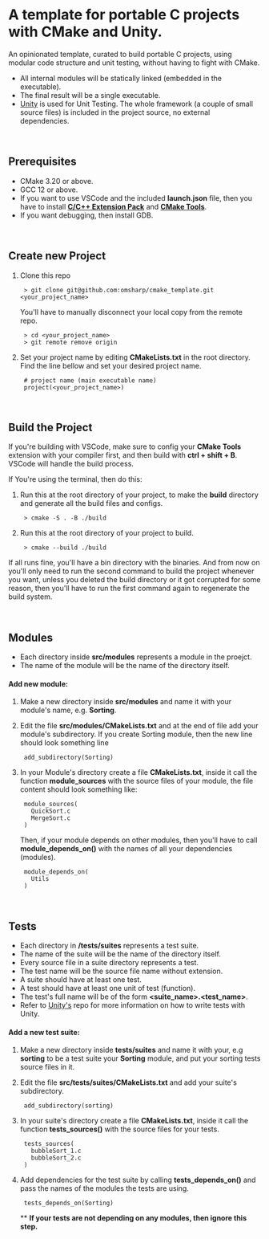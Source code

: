# A template for portable C projects with CMake and Unity.
An opinionated template, curated to build portable C projects, using modular code structure and unit testing, without having to fight with CMake. 

- All internal modules will be statically linked (embedded in the executable).
- The final result will be a single executable.
- [Unity](https://github.com/ThrowTheSwitch/Unity) is used for Unit Testing. The whole framework (a couple of small source files) is included in the project source, no external dependencies.

<br/>

## Prerequisites
- CMake 3.20 or above.
- GCC 12 or above.
- If you want to use VSCode and the included **launch.json** file, then you have to install [**C/C++ Extension Pack**](https://marketplace.visualstudio.com/items?itemName=ms-vscode.cpptools-extension-pack) and [**CMake Tools**](https://marketplace.visualstudio.com/items?itemName=ms-vscode.cmake-tools).
- If you want debugging, then install GDB.

<br/>

## Create new Project
1. Clone this repo

        > git clone git@github.com:omsharp/cmake_template.git <your_project_name>
    
    You'll have to manually disconnect your local copy from the remote repo.

        > cd <your_project_name>
        > git remote remove origin

2. Set your project name by editing **CMakeLists.txt** in the root directory.  
Find the line bellow and set your desired project name. 

        # project name (main executable name)
        project(<your_project_name>)
        
<br/>

## Build the Project
If you're building with VSCode, make sure to config your **CMake Tools** extension with your compiler first, and then build with **ctrl + shift + B**. VSCode will handle the build process.

If You're using the terminal, then do this:

1. Run this at the root directory of your project, to make the **build** directory and generate all the build files and configs.   

        > cmake -S . -B ./build 
    
2. Run this at the root directory of your project to build.

        > cmake --build ./build

If all runs fine, you'll have a bin directory with the binaries. And from now on you'll only need to run the second command to build the project whenever you want, unless you deleted the build directory or it got corrupted for some reason, then you'll have to run the first command again to regenerate the build system.

<br/>

## Modules
* Each directory inside **src/modules** represents a module in the proejct.
* The name of the module will be the name of the directory itself.

#### Add new module:
1. Make a new directory inside **src/modules** and name it with your module's name, e.g. **Sorting**.

2. Edit the file **src/modules/CMakeLists.txt** and at the end of file add your module's subdirectory. If you create Sorting module, then the new line should look something line

        add_subdirectory(Sorting)

3. In your Module's directory create a file **CMakeLists.txt**, inside it call the function **module_sources** with the source files of your module, the file content should look something like:

        module_sources(
          QuickSort.c
          MergeSort.c
        )
     
     Then, if your module depends on other modules, then you'll have to call **module_depends_on()** with the names of all your dependencies (modules).

        module_depends_on(
          Utils
        )


<br/>

## Tests
* Each directory in **/tests/suites** represents a test suite.
* The name of the suite will be the name of the directory itself.
* Every source file in a suite directory represents a test.
* The test name will be the source file name without extension.
* A suite should have at least one test. 
* A test should have at least one unit of test (function).
* The test's full name will be of the form **<suite_name>.<test_name>**.
* Refer to [Unity's](https://github.com/ThrowTheSwitch/Unity) repo for more information on how to write tests with Unity.

#### Add a new test suite:
1. Make a new directory inside **tests/suites** and name it with your, e.g **sorting** to be a test suite your **Sorting** module, and put your sorting tests source files in it.

2. Edit the file **src/tests/suites/CMakeLists.txt** and add your suite's subdirectory.

        add_subdirectory(sorting)

3. In your suite's directory create a file **CMakeLists.txt**, inside it call the function **tests_sources()** with the source files for your tests.

        tests_sources(
          bubbleSort_1.c
          bubbleSort_2.c
        )

4. Add dependencies for the test suite by calling **tests_depends_on()** and pass the names of the modules the tests are using.

        tests_depends_on(Sorting)

   ** **If your tests are not depending on any modules, then ignore this step.**


<br/>